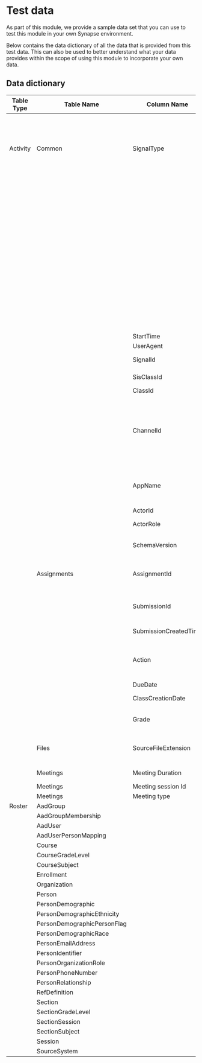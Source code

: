 # Test data
As part of this module, we provide a sample data set that you can use to test this module in your own Synapse environment.

Below contains the data dictionary of all the data that is provided from this test data. This can also be used to better understand what your data provides within the scope of using this module to incorporate your own data.

## Data dictionary
| Table Type | Table Name | Column Name | Description |
|-----------|-------------------|-------------|-------------|
| Activity | Common | SignalType | SharePoint: [Like, Unlike, FileAccessed, FileModified, FileDownloaded, FileUploaded, ShareNotificationRequested, AddedToSharedWithMe, CommentCreated, CommentDeleted, UserAtMentioned] |
| | | | Teams Channel: [PostChannelMessage, ReplyChannelMessage, VisitTeamChannel, ExpandChannelMessage, ReactedWithEmoji] |
| | | | Teams Meetings: [CallRecordSummarized], Assignment Services: [AssignmentEvent, SubmissionEvent], OneNote: [OneNotePageChanged], Reading Progress: [ReadingAssignment, ReadingSubmission], Reflect: [FeedbackSubmitted, CardPosted] |
| | | StartTime | Action time |
| | | UserAgent | Device information |
| | | SignalId | Can only be used to remove potential signal duplications |
| | | SisClassId | Only for tenants running SDS (empty is the sample) |
| | | ClassId | Office Group ID |
| | | ChannelId | Optional, the channel in which action took place. In some cases such as AS signals empty==general. In cases of meetings this identify the channel the meeting took place and hence can be used as a meeting ID |
| | | AppName | Application used: Assignments, SharePoint Online, Teams, OneDrive for Business, OneNote, TeamsMobile |
| | | ActorId | AAD Object ID |
| | | ActorRole | Student - only for tenants running SDS |
| | | SchemaVersion | Technical, used to track data changes or bugs in the export |
| | Assignments | AssignmentId | GUID, identifies the assignment. Can be used to access Graph for additional information |
| | | SubmissionId | GUID, identifies the student submission. Can be used to access Graph for additional information |
| | | SubmissionCreatedTime | The time the submission was created |
| | | Action | Assigned, Updated, Returned, Visited, Submitted, Unsubmitted, Deleted, FeedbackSubmitted |
| | | DueDate | Assignments due date |
| | | ClassCreationDate | Time the class was created (might be empty for now) |
| | | Grade | Optional. Submission grade points. E.g.: 100 (when action=Returned) |
| | Files | SourceFileExtension | For File* signals, captures the type of file:  Aspx, docx, webm, mp4, .docx, .webm, jpg, pptx etc. |
| | Meetings | Meeting Duration | Duration in seconds the student spent in the meeting |
| | Meetings | Meeting session Id  | The meeting session Id  |
| | Meetings | Meeting type  | The meeting type  |
| Roster | AadGroup |  |  |
| | AadGroupMembership | | |
| | AadUser | | |
| | AadUserPersonMapping | | |
| | Course | | |
| | CourseGradeLevel | | |
| | CourseSubject | | |
| | Enrollment | | |
| | Organization | | |
| | Person | | |
| | PersonDemographic | | |
| | PersonDemographicEthnicity | | |
| | PersonDemographicPersonFlag | | |
| | PersonDemographicRace | | |
| | PersonEmailAddress | | |
| | PersonIdentifier | | |
| | PersonOrganizationRole | | |
| | PersonPhoneNumber | | |
| | PersonRelationship | | |
| | RefDefinition | | |
| | Section | | |
| | SectionGradeLevel | | |
| | SectionSession | | |
| | SectionSubject | | |
| | Session | | |
| | SourceSystem | | |
